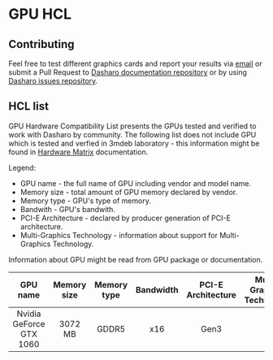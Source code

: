 # GPU HCL

## Contributing

Feel free to test different graphics cards and report your results via
[email](mailto:contact@dasharo.com) or submit a Pull Request to
[Dasharo documentation repository](https://github.com/Dasharo/docs) or by using
[Dasharo issues repository](https://github.com/Dasharo/dasharo-issues/issues).

## HCL list

GPU Hardware Compatibility List presents the GPUs tested and verified
to work with Dasharo by community. The following list does not include GPU
which is tested and verfied in 3mdeb laboratory - this information might be
found in [Hardware Matrix](../hardware-matrix.md) documentation.

Legend:
* GPU name - the full name of GPU including vendor and model name.
* Memory size - total amount of GPU memory declared by vendor.
* Memory type - GPU's type of memory.
* Bandwith - GPU's bandwith.
* PCI-E Architecture - declared by producer generation of PCI-E architecture.
* Multi-Graphics Technology - information about support for Multi-Graphics
    Technology.

Information about GPU might be read from GPU package or documentation.

| GPU name         | Memory size | Memory type | Bandwidth | PCI-E Architecture | Multi-Graphics Technology | Results |
|:----------------:|:-----------:|:-----------:|:---------:|:------------------:|:-------------------------:|:-------:|
| Nvidia GeForce GTX 1060 | 3072 MB | GDDR5 | x16       | Gen3               | 1                         | [link][1]  |

[1]: https://cloud.3mdeb.com/index.php/s/JRYxxxAe7fcCczx
